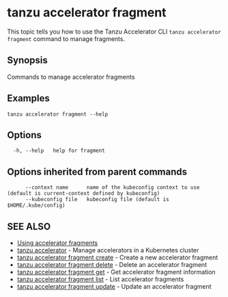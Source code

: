 # tanzu accelerator fragment

This topic tells you how to use the Tanzu Accelerator CLI `tanzu accelerator fragment`
command to manage fragments.

## Synopsis

Commands to manage accelerator fragments

## Examples

```console
tanzu accelerator fragment --help
```

## Options

```console
  -h, --help   help for fragment
```

## Options inherited from parent commands

```console
      --context name      name of the kubeconfig context to use (default is current-context defined by kubeconfig)
      --kubeconfig file   kubeconfig file (default is $HOME/.kube/config)
```

## SEE ALSO

* [Using accelerator fragments](../../../application-accelerator/creating-accelerators/creating-accelerators.hbs.md#using-acc-fragments)
* [tanzu accelerator](tanzu_accelerator.md)	 - Manage accelerators in a Kubernetes cluster
* [tanzu accelerator fragment create](tanzu_accelerator_fragment_create.md)	 - Create a new accelerator fragment
* [tanzu accelerator fragment delete](tanzu_accelerator_fragment_delete.md)	 - Delete an accelerator fragment
* [tanzu accelerator fragment get](tanzu_accelerator_fragment_get.md)	 - Get accelerator fragment information
* [tanzu accelerator fragment list](tanzu_accelerator_fragment_list.md)	 - List accelerator fragments
* [tanzu accelerator fragment update](tanzu_accelerator_fragment_update.md)	 - Update an accelerator fragment

